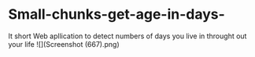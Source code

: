 # Small-chunks-get-age-in-days-
It short Web apllication to detect numbers of days  you live in  throught out your life
![](Screenshot (667).png)
